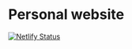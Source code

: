 # Personal website
[![Netlify Status](https://api.netlify.com/api/v1/badges/4c235aac-e1e8-42a5-b97a-6036b49c323a/deploy-status)](https://app.netlify.com/sites/theankitsingh/deploys)
